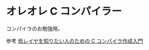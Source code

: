 # オレオレ C コンパイラー

コンパイラのお勉強用。

参考
[低レイヤを知りたい人のための C コンパイラ作成入門](https://www.sigbus.info/compilerbook#%E6%95%B4%E6%95%B0%E3%83%AC%E3%82%B8%E3%82%B9%E3%82%BF%E3%81%AE%E4%B8%80%E8%A6%A7)
